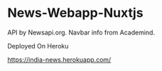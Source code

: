 # News-Webapp-Nuxtjs
API by Newsapi.org.
Navbar info from Academind.

Deployed On Heroku

https://india-news.herokuapp.com/
